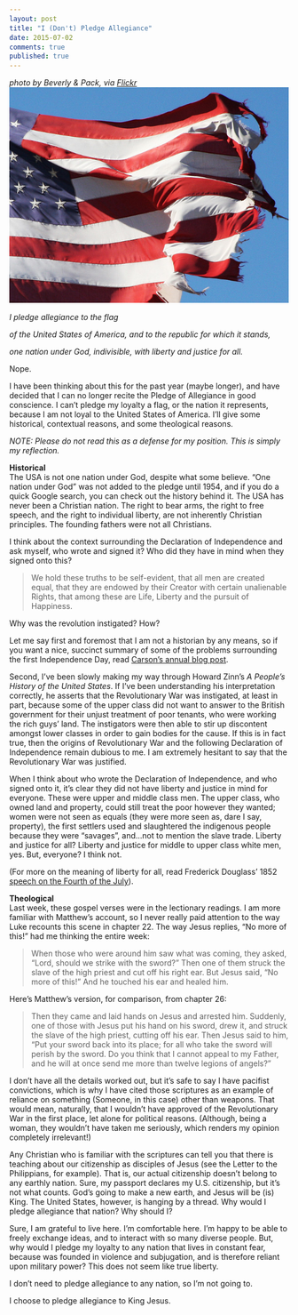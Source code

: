 ```yaml
---
layout: post
title: "I (Don't) Pledge Allegiance"
date: 2015-07-02
comments: true
published: true
---
```

*photo by Beverly & Pack, via [Flickr](https://www.flickr.com/photos/walkadog/3366563115)*
![tattered flag](/img/tatteredflag.jpg "Patriotic Waving Tattered Shredding American Flag, Old Glory, The Red White and Blue, Stars & Stripes, That Ragged Old Flag")



*I pledge allegiance to the flag*

*of the United States of America, and to the republic for which it stands,*

*one nation under God, indivisible, with liberty and justice for all.*

Nope.

I have been thinking about this for the past year (maybe longer), and have decided that I can no longer recite the Pledge of Allegiance in good conscience. I can’t pledge my loyalty a flag, or the nation it represents, because I am not loyal to the United States of America. I’ll give some historical, contextual reasons, and some theological reasons.

*NOTE: Please do not read this as a defense for my position. This is simply my reflection.*

**Historical**  
The USA is not one nation under God, despite what some believe. “One nation under God” was not added to the pledge until 1954, and if you do a quick Google search, you can check out the history behind it. The USA has never been a Christian nation. The right to bear arms, the right to free speech, and the right to individual liberty, are not inherently Christian principles. The founding fathers were not all Christians.

I think about the context surrounding the Declaration of Independence and ask myself, who wrote and signed it? Who did they have in mind when they signed onto this?

>We hold these truths to be self-evident, that all men are created equal, that they are endowed by their Creator with certain unalienable Rights, that among these are Life, Liberty and the pursuit of Happiness.

Why was the revolution instigated? How?

Let me say first and foremost that I am not a historian by any means, so if you want a nice, succinct summary of some of the problems surrounding the first Independence Day, read [Carson’s annual blog post](http://universityabbey.org/blog/seventh-annual-debunking-the-fourth/).

Second, I’ve been slowly making my way through Howard Zinn’s _A People’s History of the United States_. If I’ve been understanding his interpretation correctly, he asserts that the Revolutionary War was instigated, at least in part, because some of the upper class did not want to answer to the British government for their unjust treatment of poor tenants, who were working the rich guys’ land. The instigators were then able to stir up discontent amongst lower classes in order to gain bodies for the cause. If this is in fact true, then the origins of Revolutionary War and the following Declaration of Independence remain dubious to me. I am extremely hesitant to say that the Revolutionary War was justified.

When I think about who wrote the Declaration of Independence, and who signed onto it, it’s clear they did not have liberty and justice in mind for everyone. These were upper and middle class men. The upper class, who owned land and property, could still treat the poor however they wanted; women were not seen as equals (they were more seen as, dare I say, property), the first settlers used and slaughtered the indigenous people because they were “savages”, and...not to mention the slave trade. Liberty and justice for all? Liberty and justice for middle to upper class white men, yes. But, everyone? I think not.

(For more on the meaning of liberty for all, read Frederick Douglass’ 1852 [speech on the Fourth of the July](https://www.lib.rochester.edu/index.cfm?PAGE=2945)).

**Theological**  
Last week, these gospel verses were in the lectionary readings. I am more familiar with Matthew’s account, so I never really paid attention to the way Luke recounts this scene in chapter 22. The way Jesus replies, “No more of this!” had me thinking the entire week:

>When those who were around him saw what was coming, they asked, “Lord, should we strike with the sword?” Then one of them struck the slave of the high priest and cut off his right ear.  But Jesus said, “No more of this!” And he touched his ear and healed him.

Here’s Matthew’s version, for comparison, from chapter 26:

>Then they came and laid hands on Jesus and arrested him. Suddenly, one of those with Jesus put his hand on his sword, drew it, and struck the slave of the high priest, cutting off his ear. Then Jesus said to him, “Put your sword back into its place; for all who take the sword will perish by the sword. Do you think that I cannot appeal to my Father, and he will at once send me more than twelve legions of angels?”

I don’t have all the details worked out, but it’s safe to say I have pacifist convictions, which is why I have cited those scriptures as an example of reliance on something (Someone, in this case) other than weapons. That would mean, naturally, that I wouldn’t have approved of the Revolutionary War in the first place, let alone for political reasons. (Although, being a woman, they wouldn’t have taken me seriously, which renders my opinion completely irrelevant!)

Any Christian who is familiar with the scriptures can tell you that there is teaching about our citizenship as disciples of Jesus (see the Letter to the Philippians, for example). That is, our actual citizenship doesn’t belong to any earthly nation. Sure, my passport declares my U.S. citizenship, but it’s not what counts. God’s going to make a new earth, and Jesus will be (is) King. The United States, however, is hanging by a thread. Why would I pledge allegiance that nation? Why should I?

Sure, I am grateful to live here. I’m comfortable here. I’m happy to be able to freely exchange ideas, and to interact with so many diverse people. But, why would I pledge my loyalty to any nation that lives in constant fear, because was founded in violence and subjugation, and is therefore reliant upon military power? This does not seem like true liberty.

I don’t need to pledge allegiance to any nation, so I’m not going to.

I choose to pledge allegiance to King Jesus.

